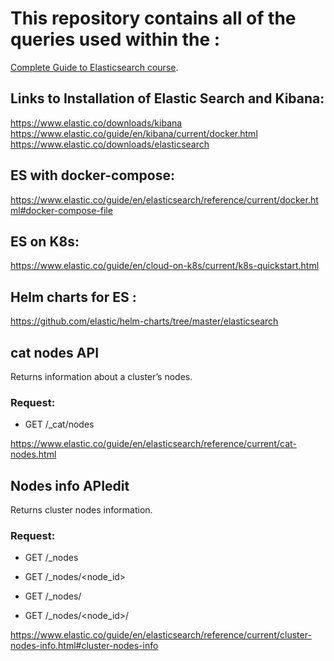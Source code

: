 # This repository contains all of the queries used within the :
[Complete Guide to Elasticsearch course](https://l.codingexplained.com/course/elasticsearch?src=github).

## Links to Installation of Elastic Search and Kibana:
https://www.elastic.co/downloads/kibana
https://www.elastic.co/guide/en/kibana/current/docker.html
https://www.elastic.co/downloads/elasticsearch

## ES with docker-compose:
https://www.elastic.co/guide/en/elasticsearch/reference/current/docker.html#docker-compose-file

## ES on K8s:
https://www.elastic.co/guide/en/cloud-on-k8s/current/k8s-quickstart.html

## Helm charts for ES :
https://github.com/elastic/helm-charts/tree/master/elasticsearch


## cat nodes API
Returns information about a cluster’s nodes.

### Request:
- GET /_cat/nodes

https://www.elastic.co/guide/en/elasticsearch/reference/current/cat-nodes.html


## Nodes info APIedit

Returns cluster nodes information.

### Request:

- GET /_nodes

- GET /_nodes/<node_id>

- GET /_nodes/<metric>

- GET /_nodes/<node_id>/<metric>

https://www.elastic.co/guide/en/elasticsearch/reference/current/cluster-nodes-info.html#cluster-nodes-info
